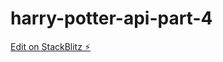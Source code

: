 # harry-potter-api-part-4

[Edit on StackBlitz ⚡️](https://stackblitz.com/edit/harry-potter-api-part-4)